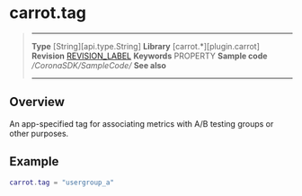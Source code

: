 # carrot.tag

> --------------------- ------------------------------------------------------------------------------------------
> __Type__              [String][api.type.String]
> __Library__           [carrot.*][plugin.carrot]
> __Revision__          [REVISION_LABEL](REVISION_URL)
> __Keywords__          PROPERTY
> __Sample code__       */CoronaSDK/SampleCode/*
> __See also__          
> --------------------- ------------------------------------------------------------------------------------------

## Overview
An app-specified tag for associating metrics with A/B testing groups or other purposes.

## Example

``````lua
carrot.tag = "usergroup_a"

``````

